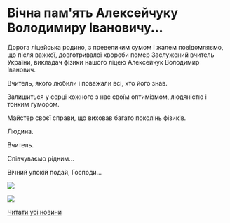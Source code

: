 # Вічна пам&#39;ять Алексейчуку Володимиру Івановичу...

Дорога ліцейська родино, з превеликим сумом і жалем повідомляємо, що після важкої, довготривалої хвороби помер Заслужений вчитель України, викладач фізики нашого ліцею Алексейчук Володимир Іванович.

Вчитель, якого любили і поважали всі, хто його знав.

Залишиться у серці кожного з нас своїм оптимізмом, людяністю і тонким гумором.

Майстер своєї справи, що виховав багато поколінь фізиків.

Людина.

Вчитель.

Співчуваємо рідним...

Вічний упокій подай, Господи...

![](/images/blog/вічна-память-алексейчуку-володимиру-івановичу/avi.jpg)

![](/images/blog/вічна-память-алексейчуку-володимиру-івановичу/sv.jpg)

[Читати усі новини](/news)
